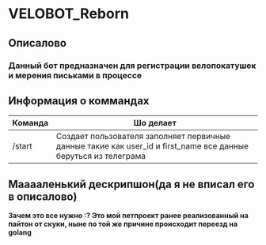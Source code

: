 # VELOBOT_Reborn

## Описалово

### Данный бот предназначен для регистрации велопокатушек и мерения письками в процессе

## Информация о коммандах

| Команда | Шо делает                                                                                                       |
|---------|-----------------------------------------------------------------------------------------------------------------|
| /start  | Создает пользователя заполняет первичные данные такие как user_id и first_name все данные беруться из телеграма |

## Мааааленький дескрипшон(да я не вписал его в описалово)
**Зачем это все нужно :? Это мой петпроект ранее реализованный на пайтон от скуки, ныне по той же причине происходит
переезд на golang**